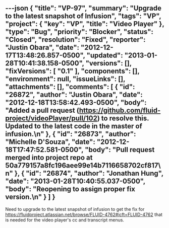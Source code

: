 ---json
{
  "title": "VP-97",
  "summary": "Upgrade to the latest snapshot of Infusion",
  "tags": "VP",
  "project": {
    "key": "VP",
    "title": "Video Player"
  },
  "type": "Bug",
  "priority": "Blocker",
  "status": "Closed",
  "resolution": "Fixed",
  "reporter": "Justin Obara",
  "date": "2012-12-17T13:48:26.857-0500",
  "updated": "2013-01-28T10:41:38.158-0500",
  "versions": [],
  "fixVersions": [
    "0.1"
  ],
  "components": [],
  "environment": null,
  "issueLinks": [],
  "attachments": [],
  "comments": [
    {
      "id": "26872",
      "author": "Justin Obara",
      "date": "2012-12-18T13:58:42.493-0500",
      "body": "Added a pull request (<https://github.com/fluid-project/videoPlayer/pull/102>) to resolve this. Updated to the latest code in the master of infusion.\n"
    },
    {
      "id": "26873",
      "author": "Michelle D'Souza",
      "date": "2012-12-18T17:47:52.581-0500",
      "body": "Pull request merged into project repo at 50a779157a8fc196aee99e14b7116658702cf817\n"
    },
    {
      "id": "26874",
      "author": "Jonathan Hung",
      "date": "2013-01-28T10:40:55.037-0500",
      "body": "Reopening to assign proper fix version.\n"
    }
  ]
}
---
Need to upgrade to the latest snapshot of infusion to get the fix for <https://fluidproject.atlassian.net/browse/FLUID-4762#icft=FLUID-4762> that is needed for the video player's cc and transcript menus.

        